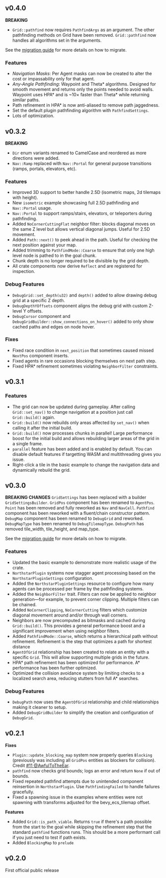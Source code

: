## v0.4.0

**BREAKING**
- `Grid::pathfind` now requires `PathfindArgs` as an argument. The other pathfinding methods on Grid have been removed. `Grid::pathfind` now handles all algorithms set in the arguments.

See the [migration guide](https://jtothethree.github.io/bevy_northstar/migrations/002_v0.4.0.html) for more details on how to migrate.

### Features
- *Navigation Masks*: Per Agent masks can now be created to alter the cost or impassability only for that agent.
- *Any-Angle Pathfinding*: Waypoint and Theta* algorithms. Designed for smooth movement and returns only the points needed to avoid walls. Waypoint uses HPA* and is ~10× faster than Theta* while returning similar paths.
- Path refinement in HPA* is now anti-aliased to remove path jaggedness.
- Set the default plugin pathfinding algorithm with `PathfindSettings`.
- Lots of optimization.

## v0.3.2

**BREAKING**
- `Dir` enum variants renamed to CamelCase and reordered as more directions were added.
- `Nav::Ramp` replaced with `Nav::Portal` for general purpose transitions (ramps, portals, elevators, etc).

### Features
- Improved 3D support to better handle 2.5D (isometric maps, 2d tilemaps with height).
- New `isometric` example showcasing full 2.5D pathfinding and `Nav::Portal` usage.
- `Nav::Portal` to support ramps/stairs, elevators, or teleporters during pathfinding.
- Added `NoCornerCuttingFlat` neighbor filter: blocks diagonal moves on the same Z level but allows vertical diagonal jumps. Useful for 2.5D movement.
- Added `Path::next()` to peek ahead in the path. Useful for checking the next position against your map.
- Added trimming to `PathfindMode::Coarse` to ensure that only one high level node is pathed to in the goal chunk.
- Chunk depth is no longer required to be divisible by the grid depth.
- All crate components now derive `Reflect` and are registered for inspection.

### Debug Features
- `DebugGrid::set_depth(u32)` and `depth()` added to allow drawing debug grid at a specific Z depth.
- `DebugDepthYOffsets` component aligns the debug grid with custom Z-level Y offsets.
- `DebugCursor` component and `DebugGridBuilder::show_connections_on_hover()` added to only show cached paths and edges on node hover.

### Fixes
- Fixed race condition in `next_position` that sometimes caused missed `NextPos` component inserts.
- Fixed agents in rare occasions blocking themselves on next path step.
- Fixed HPA* refinement sometimes violating `NeighborFilter` constraints.

## v0.3.1
### Features
* The grid can now be updated during gameplay. After calling `Grid::set_nav()` to change navigation at a position just call `Grid::build()` again. 
* `Grid::build()` now rebuilds only areas affected by `set_nav()` when calling it after the initial build.
* `Grid::build()` now processes chunks in parallel! Large performance boost for the initial build and allows rebuilding larger areas of the grid in a single frame.
* `parallel` feature has been added and is enabled by default. You can disable default features if targetting WASM and multithreading gives you issue.
* Right-click a tile in the basic example to change the navigation data and dynamically rebuild the grid.

## v0.3.0
**BREAKING CHANGES**
`GridSettings` has been replaced with a builder `GridSettingsBuilder`.
`GridPos` component has been renamed to `AgentPos`.
`Point` has been removed and fully reworked as `Nav` and `NavCell`.
`Pathfind` component has been reworked with a fluent/chain constructor pattern.
`DebugMap` component has been renamed to `DebugGrid` and reworked.
`DebugMapType` has been renamed to `DebugTilemapType`.
`DebugPath` has removed tile_width, tile_height, and map_type.

See the [migration guide](https://jtothethree.github.io/bevy_northstar/migrations/001_v0.3.0.html) for more details on how to migrate.

### Features
* Updated the basic example to demonstrate more realistic usage of the crate.
* `NorthstarPlugin` systems now stagger agent processing based on the `NorthstarPluginSettings` configuration.
* Added the `NorthstarPluginSettings` resource to configure how many agents can be processed per frame by the pathfinding systems.
* Added the `NeighborFilter` trait. Filters can now be applied to neighbor generation—for example, to prevent corner clipping. Multiple filters can be chained.
* Added `NoCornerClipping`, `NoCornerCutting` filters which customize diagonal movement around and/or through wall corners.
* Neighbors are now precomputed as bitmasks and cached during `Grid::build()`. This provides a general performance boost and a significant improvement when using neighbor filters.
* Added `PathfindMode::Coarse`, which returns a hierarchical path without refinement. Refinement is the step that optimizes a path for shortest distance
* `AgentOfGrid` relationship has been created to relate an entity with a specific `Grid`. This will allow supporting multiple grids in the future.
* HPA* path refinement has been optimized for performance. A* performance has been further optimized.
* Optimized the collision avoidance system by limiting checks to a localized search area, reducing stutters from full A* searches.

### Debug Features
* `DebugPath` now uses the `AgentOfGrid` relationship and child relationships making it cleaner to setup.
* Added `DebugGridBuilder` to simplify the creation and configuration of `DebugGrid`.

## v0.2.1
**Fixes**
* `Plugin::update_blocking_map` system now properly queries `Blocking` (previously was including all `GridPos` entities as blockers for collision). Credit [#11 @AwfulToTheEar](https://github.com/JtotheThree/bevy_northstar/pull/11).
* `pathfind` now checks grid bounds; logs an error and return `None` if out of bounds.
* Fixed repeated pathfind attempts due to unintended component reinsertion in `NorthstarPlugin`. Use `PathfindingFailed` to handle failures gracefully.
* Fixed a spawning issue in the examples where entities were not spawning with transforms adjusted for the bevy_ecs_tilemap offset.

**Features**
* Added `Grid::is_path_viable`. Returns `true` if there's a path possible from the start to the goal while skipping the refinement step that the standard `pathfind` functions runs. This should be a more performant call if you just need to test if path exists.
* Added `BlockingMap` to `prelude`

## v0.2.0
First official public release